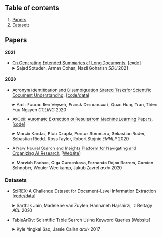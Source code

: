 ## Table of contents

1. [Papers](#papers)
1. [Datasets](#datasets)


## Papers 

#### 2021

* [On Generating Extended Summaries of Long Documents](https://arxiv.org/abs/2012.14136v1), \[[code](https://github.com/Georgetown-IR-Lab/ExtendedSumm/)\] 
  <details>
  <summary> Sajad Sotudeh, Arman Cohan, Nazli Goharian <em>SDU</em> 2021 </summary>
    Prior work in document summarization has mainly focused on generating short summaries of a document. While this type of summary helps get a high-level view of a given document, it is desirable in some cases to know more detailed information about its salient points that can't fit in a short summary. This is typically the case for longer documents such as a research paper, legal document, or a book. In this paper, we present a new method for generating extended summaries of long papers. Our method exploits hierarchical structure of the documents and incorporates it into an extractive summarization model through a multi-task learning approach. We then present our results on three long summarization datasets, arXiv-Long, PubMed-Long, and Longsumm. Our method outperforms or matches the performance of strong baselines. Furthermore, we perform a comprehensive analysis over the generated results, shedding insights on future research for long-form summary generation task. Our analysis shows that our multi-tasking approach can adjust extraction probability distribution to the favor of summary-worthy sentences across diverse sections.
  </details>

#### 2020

* [Acronym Identification and Disambiguation Shared Tasksfor Scientific Document Understanding](https://arxiv.org/pdf/2012.11760.pdf), \[[code/data](https://github.com/amirveyseh/AAAI-21-SDU-shared-task-2-AD)\]
  <details>
  <summary> Amir Pouran Ben Veyseh, Franck Dernoncourt, Quan Hung Tran, Thien Huu Nguyen <em>COLING</em> 2020 </summary>
    Acronyms are the short forms of longer phrases and they are frequently used in writing, especially scholarly writing, to save space and facilitate the communication of information. As such, every text understanding tool should be capable of recognizing acronyms in text (i.e., acronym identification) and also finding their correct meaning (i.e., acronym disambiguation). As most of the prior works on these tasks are restricted to the biomedical domain and use unsupervised methods or models trained on limited datasets, they fail to perform well for scientific document understanding. To push forward research in this direction, we have organized two shared task for acronym identification and acronym disambiguation in scientific documents, named AI@SDU and AD@SDU, respectively. The two shared tasks have attracted 52 and 43 participants, respectively. While the submitted systems make substantial improvements compared to the existing baselines, there are still far from the human-level performance. This paper reviews the two shared tasks and the prominent participating systems for each of them.
  </details>

* [AxCell: Automatic Extraction of Resultsfrom Machine Learning Papers](https://arxiv.org/abs/2004.14356), \[[code](https://github.com/paperswithcode/axcell)\]
  <details>
  <summary> Marcin Kardas, Piotr Czapla, Pontus Stenetorp, Sebastian Ruder, Sebastian Riedel, Ross Taylor, Robert Stojnic <em>EMNLP</em> 2020 </summary>
    Tracking progress in machine learning has become increasingly difficult with the recent explosion in the number of papers. In this paper, we present AxCell, an automatic machine learning pipeline for extracting results from papers. AxCell uses several novel components, including a table segmentation subtask, to learn relevant structural knowledge that aids extraction. When compared with existing methods, our approach significantly improves the state of the art for results extraction. We also release a structured, annotated dataset for training models for results extraction, and a dataset for evaluating the performance of models on this task. Lastly, we show the viability of our approach enables it to be used for semi-automated results extraction in production, suggesting our improvements make this task practically viable for the first time. Code is available on GitHub. 
  </details>


* [A New Neural Search and Insights Platform for Navigating and Organizing AI Research](https://www.aclweb.org/anthology/2020.sdp-1.23.pdf), \[[Website](https://search.zeta-alpha.com/)\]
  <details>
  <summary> Marzieh Fadaee, Olga Gureenkova, Fernando Rejon Barrera, Carsten Schnober, Wouter Weerkamp, Jakub Zavrel <em>arxiv</em> 2020 </summary>
    To provide AI researchers with modern tools for dealing with the explosive growth of the research literature in their field, we introduce a new platform, AI Research Navigator, that combines classical keyword search with neural retrieval to discover and organize relevant literature. The system provides search at multiple levels of textual granularity, from sentences to aggregations across documents, both in natural language and through navigation in a domain-specific Knowledge Graph. We give an overview of the overall architecture of the system and of the components for document analysis, question answering, search, analytics, expert search, and recommendations. 
  </details>

### Datasets

* [SciREX: A Challenge Dataset for Document-Level Information Extraction](https://www.aclweb.org/anthology/2020.acl-main.670.pdf) \[[code/data](https://github.com/allenai/SciREX)\]
  <details>
  <summary> Sarthak Jain, Madeleine van Zuylen, Hannaneh Hajishirzi, Iz Beltagy <em>ACL</em> 2020  </summary>
    Extracting information from full documents is an important problem in many domains, but most previous work focus on identifying relationships within a sentence or a paragraph. It is challenging to create a large-scale information extraction (IE) dataset at the document level since it requires an understanding of the whole document to annotate entities and their document-level relationships that usually span beyond sentences or even sections. In this paper, we introduce SciREX, a document level IE dataset that encompasses multiple IE tasks, including salient entity identification and document level N-ary relation identification from scientific articles. We annotate our dataset by integrating automatic and human annotations, leveraging existing scientific knowledge resources. We develop a neural model as a strong baseline that extends previous state-of-the-art IE models to document-level IE. Analyzing the model performance shows a significant gap between human performance and current baselines, inviting the community to use our dataset as a challenge to develop document-level IE models.  
  </details>

* [TableArXiv: Scientific Table Search Using Keyword Queries](https://arxiv.org/abs/1707.03423) \[[Website](http://boston.lti.cs.cmu.edu/eager/table-arxiv/)\]
  <details>
  <summary> Kyle Yingkai Gao, Jamie Callan <em>arxiv</em> 2017  </summary>
    Tables are common and important in scientific documents, yet most text-based document search systems do not capture structures and semantics specific to tables. How to bridge different types of mismatch between keywords queries and scientific tables and what influences ranking quality needs to be carefully investigated. This paper considers the structure of tables and gives different emphasis to table components. On the query side, thanks to external knowledge such as knowledge bases and ontologies, key concepts are extracted and used to build structured queries, and target quantity types are identified and used to expand original queries. A probabilistic framework is proposed to incorporate structural and semantic information from both query and table sides. We also construct and release TableArXiv, a high quality dataset with 105 queries and corresponding relevance judgements for scientific table search. Experiments demonstrate significantly higher accuracy overall and at the top of the rankings than several baseline methods. 
  </details>
